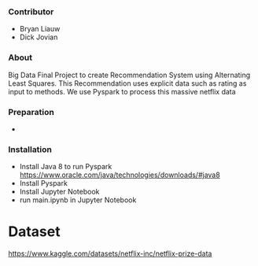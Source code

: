 ### Contributor
- Bryan Liauw
- Dick Jovian

### About
Big Data Final Project to create Recommendation System using Alternating Least Squares. This Recommendation uses explicit data such as rating as input to methods. We use Pyspark to process this massive netflix data

### Preparation
- 

### Installation
- Install Java 8 to run Pyspark https://www.oracle.com/java/technologies/downloads/#java8
- Install Pyspark
- Install Jupyter Notebook
- run main.ipynb in Jupyter Notebook

# Dataset 
https://www.kaggle.com/datasets/netflix-inc/netflix-prize-data
